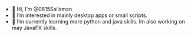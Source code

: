 - 👋 Hi, I’m @0815Sailsman
- 👀 I’m interested in mainly desktop apps or small scripts.
- 🌱 I’m currently learning more python and java skills. Im also working on may JavaFX skills.

<!---
0815Sailsman/0815Sailsman is a ✨ special ✨ repository because its `README.md` (this file) appears on your GitHub profile.
You can click the Preview link to take a look at your changes.
--->
